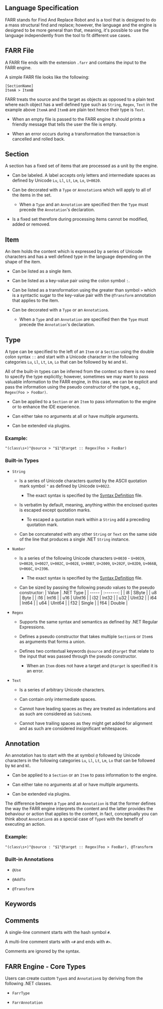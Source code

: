 Language Specification
----------------------

FARR stands for Find And Replace Robot
and is a tool that is designed to do a mass structural find and replace;
however, the language and the engine is designed to be more general than that,
meaning, it's possible to use the language independently from the tool to fit different use cases.

## FARR File

A FARR file ends with the extension `.farr` and contains the input
to the FARR engine.

A simple FARR file looks like the following:
```
[SectionName]
ItemA > ItemB
```

FARR treats the source and the target as objects as opposed to a plain text
where each object has a well defined type such as `String`, `Regex`, `Text`
in the example above `ItemA` and `ItemB` are plain text hence their type is `Text`.

* When an empty file is passed to the FARR engine it should prints a friendly message that tells the user the file is empty.

* When an error occurs during a transformation the transaction is cancelled and rolled back.

## Section

A section has a fixed set of items that are processed as a unit by the engine.

* Can be labeled. A label accepts only letters and intermediate spaces as defined by Unicode `Lu`, `Ll`, `Lt`, `Lm`, `Lo`, `U+0020`.

* Can be decorated with a `Type` or `Annotation`s which will apply to all of the items in the set.
  * When a `Type` and an `Annotation` are specified then the `Type` must precede the `Annotation`'s declaration.

* Is a fixed set therefore during processing items cannot be modified, added or removed.

## Item

An item holds the content which is expressed by a series of Unicode characters
and has a well defined type in the language depending on the shape of the item.

* Can be listed as a single item.

* Can be listed as a key-value pair using the colon symbol `:`.

* Can be listed as a transformation using the greater than symbol `>` which is a syntactic sugar to the key-value pair with the `@Transform` annotation that applies to the item.

* Can be decorated with a `Type` or an `Annotation`s.
  * When a `Type` and an `Annotation` are specified then the `Type` must precede the `Annotation`'s declaration.

## Type

A type can be specified to the left of an `Item` or a `Section` using the double colon syntax `::`
and start with a Unicode character in the following categories `Lu`, `Ll`, `Lt`, `Lm`, `Lo`
that can be followed by `Nd` and `Nl`.

All of the built-in types can be inferred from the context so there is no need to specify the type explicitly;
however, sometimes we may want to pass valuable information to the FARR engine,
in this case, we can be explicit and pass the information using the pseudo constructor of the type, e.g., `Regex(Foo > FooBar)`.

* Can be applied to a `Section` or an `Item` to pass information to the engine or to enhance the IDE experience.

* Can either take no arguments at all or have multiple arguments.

* Can be extended via plugins.

### Example:

```
"(class\s+)"@source > "$1"@target :: Regex(Foo > FooBar)
```

### Built-in Types

* `String`

  * Is a series of Unicode characters quoted by the ASCII quotation mark symbol `"` as defined by Unicode `U+0022`.
    * The exact syntax is specified by the [Syntax Definition](Syntax%20Definition.cd#String) file. 

  * Is verbatim by default, meaning, anything within the enclosed quotes is escaped except quotation marks.
    * To escaped a quotation mark within a `String` add a preceding quotation mark.

  * Can be concatenated with any other `String` or `Text` on the same side of the line that produces a single .NET `String` instance.

* `Number`

  * Is a series of the following Unicode characters `U+0030` - `U+0039`, `U+0020`, `U+0027`, `U+002C`, `U+002E`, `U+00B7`, `U+2009`, `U+202F`, `U+02D9`, `U+066B`, `U+066C`, `U+2396`.
    * The exact syntax is specified by the [Syntax Definition](Syntax%20Definition.cd#Number) file. 

  * Can be sized by passing the following pseudo values to the pseudo constructor:
    | Value | .NET Type |
    | ----- | :-------: |
    | i8    |   SByte   |
    | u8    |   Byte    |
    | i16   |   Int16   |
    | u16   |  UInt16   |
    | i32   |   Int32   |
    | u32   |  UInt32   |
    | i64   |   Int64   |
    | u64   |  UInt64   |
    | f32   |  Single   |
    | f64   |  Double   |

* `Regex`

  * Supports the same syntax and semantics as defined by .NET Regular Expressions.

  * Defines a pseudo constructor that takes multiple `Section`s or `Item`s as arguments that forms a union.

  * Defines two contextual keywords `@source` and `@target` that relate to the input that was passed through the pseudo constructor.
    * When an `Item` does not have a target and `@target` is specified it is an error.

* `Text`

  * Is a series of arbitrary Unicode characters.

  * Can contain only intermediate spaces.

  * Cannot have leading spaces as they are treated as indentations and as such are considered as `Subitem`s.

  * Cannot have trailing spaces as they might get added for alignment and as such are considered insignificant whitespaces.

## Annotation

An annotation has to start with the at symbol `@`
followed by Unicode characters in the following categories `Lu`, `Ll`, `Lt`, `Lm`, `Lo` that can be followed by `Nd` and `Nl`.

* Can be applied to a `Section` or an `Item` to pass information to the engine.

* Can either take no arguments at all or have multiple arguments.

* Can be extended via plugins.

The difference between a `Type` and an `Annotation` is that
the former defines the way the FARR engine interprets the content
and the latter provides the behaviour or action that applies to the content, 
in fact, conceptually you can think about `Annotation`s as a special case of `Type`s with the benefit of executing an action.

### Example:

```
"(class\s+)"@source : "$1"@target :: Regex(Foo > FooBar), @Transform
```

### Built-in Annotations

* `@Use`

* `@AddTo`

* `@Transform`

## Keywords

## Comments

A single-line comment starts with the hash symbol `#`.

A multi-line comment starts with `<#` and ends with `#>`.

Comments are ignored by the syntax.

## FARR Engine - Core Types

Users can create custom `Type`s and `Annotation`s by deriving from the following .NET classes.

* `FarrType`

* `FarrAnnotation`